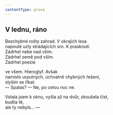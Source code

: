 ```yaml
---
contentType: prose
---
```


## V lednu, ráno

Bezchybné rošty zahrad. V okrajích lesa  
napnuté uzly strádajících srn. K prasknutí.  
Zádrhel nebe nad vším.  
Zádrhel země pod vším.  
Zádrhel poezie

ve všem. Hieroglyf. Avšak  
namísto urputných, úchvatně chybných řešení,  
slyším se říkat:  
— Spalas? — Ne, po celou noc ne.

Vstala jsem k oknu, vyšla až na dvůr, zkoušela číst,  
budila tě,  
ale ty nebyls… —
